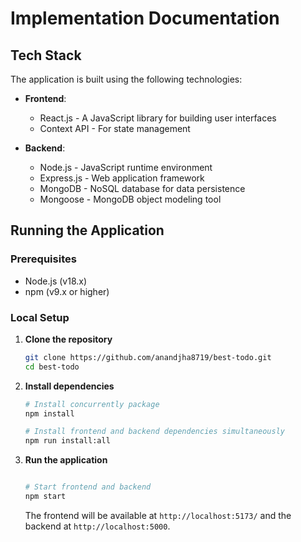 # Implementation Documentation

## Tech Stack

The application is built using the following technologies:

- **Frontend**:
  - React.js - A JavaScript library for building user interfaces
  - Context API - For state management

- **Backend**:
  - Node.js - JavaScript runtime environment
  - Express.js - Web application framework
  - MongoDB - NoSQL database for data persistence
  - Mongoose - MongoDB object modeling tool



## Running the Application

### Prerequisites

- Node.js (v18.x)
- npm (v9.x or higher)

### Local Setup

1. **Clone the repository**

   ```bash
   git clone https://github.com/anandjha8719/best-todo.git
   cd best-todo
   ```

2. **Install dependencies**

   ```bash
   # Install concurrently package
   npm install

   # Install frontend and backend dependencies simultaneously
   npm run install:all
   ```

3. **Run the application**

   ```bash

   # Start frontend and backend
   npm start
   ```

   The frontend will be available at `http://localhost:5173/` and the backend at `http://localhost:5000`.

<!-- 
## Assumptions and Design Decisions

### Architecture

- **Microservices Approach**: The application is designed with a clear separation between frontend and backend services, allowing them to be deployed and scaled independently.

- **RESTful API Design**: The backend exposes RESTful endpoints for CRUD operations, following standard HTTP methods and status codes.

- **JWT Authentication**: JSON Web Tokens are used for authentication and authorization, providing a stateless mechanism for user sessions.

### Database Design

- MongoDB was chosen for its flexibility with document-based structures and scalability.
- Data is organized into collections with appropriate indexes for optimized query performance.
- Mongoose schemas include validation rules to ensure data integrity.

### Security Considerations

- Passwords are hashed using bcrypt before storage.
- Input validation is performed on all API endpoints.
- CORS is configured to restrict access to the API.
- Environment variables are used for sensitive configuration.

### UI/UX Decisions

- Responsive design to ensure compatibility across devices.
- Accessibility features implemented following WCAG guidelines.
- Loading states and error handling for improved user experience.
- Dark/light theme support based on user preference.

## Additional Features and Improvements

### Performance Optimizations

- Implemented code splitting to reduce initial load time.
- Added caching strategies for frequently accessed data.
- Optimized images and assets for web delivery.
- Implemented lazy loading for components not needed on initial render.

### Monitoring and Logging

- Integrated error tracking with Sentry.
- Added comprehensive logging with Winston.
- Implemented API request and response logging for debugging.

### CI/CD Pipeline

- Automated testing runs on every pull request.
- Code quality checks with ESLint and Prettier.
- Automated deployment to staging environment upon merging to develop branch.
- Production deployment requires manual approval.

### Future Enhancements

- Real-time functionality using WebSockets.
- Implement advanced search features using Elasticsearch.
- Add multi-language support.
- Integrate with third-party services for enhanced functionality.

## Setup Scripts

The repository includes several utility scripts to streamline development and deployment:

### Database Setup

```bash
# Run from the server directory
npm run db:setup
```

This script initializes the database with required collections and seed data.

### Development Utilities

```bash
# Run end-to-end tests
npm run test:e2e

# Run linting across all files
npm run lint

# Format code with Prettier
npm run format
```

### Deployment Scripts

```bash
# Build production assets
npm run build

# Deploy to staging
npm run deploy:staging

# Deploy to production
npm run deploy:prod
```

For more detailed information, refer to the `package.json` files in both client and server directories. -->
